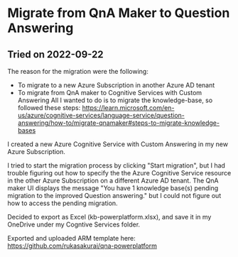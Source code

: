 # Migrate from QnA Maker to Question Answering
## Tried on 2022-09-22
The reason for the migration were the following:
- To migrate to a new Azure Subscription in another Azure AD tenant
- To migrate from QnA maker to Cognitive Services with Custom Answering
All I wanted to do is to migrate the knowledge-base, so followed these steps:
https://learn.microsoft.com/en-us/azure/cognitive-services/language-service/question-answering/how-to/migrate-qnamaker#steps-to-migrate-knowledge-bases

I created a new Azure Cognitive Service with Custom Answering in my new Azure Subscription.

I tried to start the migration process by clicking "Start migration", but I had trouble figuring out how to specify the the Azure Cognitive Service resource in the other Azure Subscription on a different Azure AD tenant. The QnA maker UI displays the message "You have 1 knowledge base(s) pending migration to the improved Question answering." but I could not figure out how to access the pending migration.

Decided to export as Excel (kb-powerplatform.xlsx), and save it in my OneDrive under my Cogntive Services folder.

Exported and uploaded ARM template here:
https://github.com/rukasakurai/qna-powerplatform